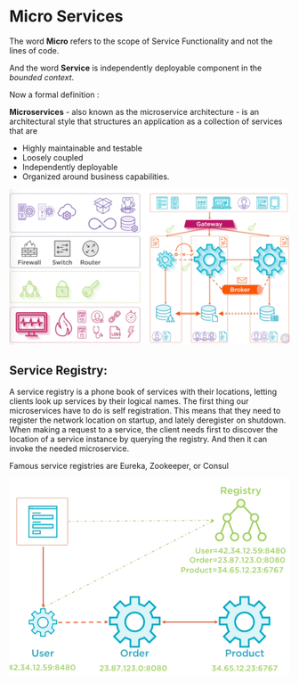 # Micro Services

The word **Micro** refers to the scope of Service Functionality and not the lines of code. 

And the word **Service** is independently deployable component in the *bounded context*.

Now a formal definition :

**Microservices** - also known as the microservice architecture - is an architectural style that structures an application as a collection of services that are

- Highly maintainable and testable
- Loosely coupled
- Independently deployable
- Organized around business capabilities.

![img text](https://github.com/milindchavan12/microservices/blob/master/abigpicture.png)

## Service Registry:
A service registry is a phone book of services with their locations, letting clients look up services by their logical names. The first thing our microservices have to do is self registration. This means that they need to register the network location on startup, and lately deregister on shutdown. When making a request to a service, the client needs first to discover the location of a service instance by querying the registry. And then it can invoke the needed microservice. 

Famous service registries are Eureka, Zookeeper, or Consul

![img text](https://github.com/milindchavan12/microservices/blob/master/ServiceRegistry.png)

